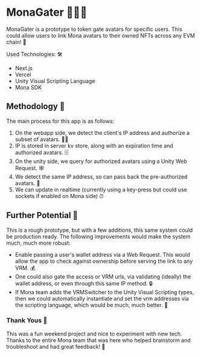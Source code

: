 # MonaGater 🚪👀👾

MonaGater is a prototype to token gate avatars for specific users. This could allow users to link Mona avatars to their owned NFTs across any EVM chain! 🤯

Used Technologies: 🛠️
- Next.js
- Vercel
- Unity Visual Scripting Language
- Mona SDK

## Methodology 🤔
The main process for this app is as follows:
1. On the webapp side, we detect the client's IP address and authorize a subset of avatars. 🕵️‍♀️
2. IP is stored in server kv store, along with an expiration time and authorized avatars. 🗄️
3. On the unity side, we query for authorized avatars using a Unity Web Request. 🕸️
4. We detect the same IP address, so can pass back the pre-authorized avatars. 🤝
5. We can update in realtime (currently using a key-press but could use sockets if enabled on Mona side) ⏰

## Further Potential 🚀
This is a rough prototype, but with a few additions, this same system could be production ready. The following improvements would make the system much, much more robust:
- Enable passing a user's wallet address via a Web Request. This would allow the app to check against ownership before serving the link to any VRM. 💰
- One could also gate the access or VRM urls, via validating (ideally) the wallet address, or even through this same IP method. 🔒
- If Mona team adds the VRMSwitcher to the Unity Visual Scripting types, then we could automatically instantiate and set the vrm addresses via the scripting language, which would be much, much better. 🤖

### Thank Yous 🙏

This was a fun weekend project and nice to experiment with new tech. Thanks to the entire Mona team that was here who helped brainstorm and troubleshoot and had great feedback! 🎉